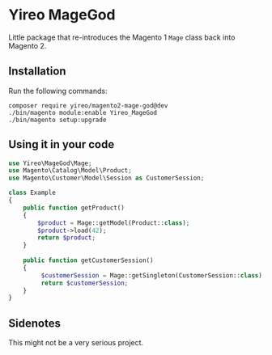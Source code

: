 # Yireo MageGod
Little package that re-introduces the Magento 1 `Mage` class back into Magento 2.

## Installation
Run the following commands:

    composer require yireo/magento2-mage-god@dev
    ./bin/magento module:enable Yireo_MageGod
    ./bin/magento setup:upgrade

## Using it in your code
```php
use Yireo\MageGod\Mage;
use Magento\Catalog\Model\Product;
use Magento\Customer\Model\Session as CustomerSession;

class Example
{
    public function getProduct()
    {
        $product = Mage::getModel(Product::class);
        $product->load(42);
        return $product;
    }
    
    public function getCustomerSession()
    {
         $customerSession = Mage::getSingleton(CustomerSession::class);
         return $customerSession;
    }
}
```

## Sidenotes
This might not be a very serious project.